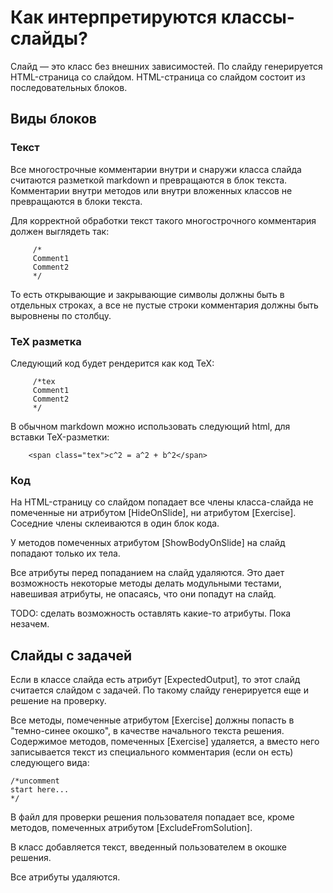 ﻿# Как интерпретируются классы-слайды?

Слайд — это класс без внешних зависимостей. По слайду генерируется HTML-страница со слайдом.
HTML-страница со слайдом состоит из последовательных блоков.

## Виды блоков

### Текст

Все многострочные комментарии внутри и снаружи класса слайда считаются разметкой markdown и превращаются в блок текста.
Комментарии внутри методов или внутри вложенных классов не превращаются в блоки текста.

Для корректной обработки текст такого многострочного комментария должен выглядеть так:

         /*
         Comment1
         Comment2
         */

То есть открывающие и закрывающие символы должны быть в отдельных строках, а все не пустые строки комментария должны быть выровнены по столбцу.

### TeX разметка
Следующий код будет рендерится как код TeX:

		 /*tex
         Comment1
         Comment2
         */

В обычном markdown можно использовать следующий html, для вставки TeX-разметки:

		<span class="tex">c^2 = a^2 + b^2</span>

### Код

На HTML-страницу со слайдом попадает все члены класса-слайда не помеченные ни атрибутом [HideOnSlide], ни атрибутом [Exercise].
Соседние члены склеиваются в один блок кода. 

У методов помеченных атрибутом [ShowBodyOnSlide] на слайд попадают только их тела.

Все атрибуты перед попаданием на слайд удаляются. Это дает возможность некоторые методы делать модульными тестами, навешивая атрибуты, не опасаясь, что они попадут на слайд.

TODO: сделать возможность оставлять какие-то атрибуты. Пока незачем.

## Слайды с задачей

Если в классе слайда есть атрибут [ExpectedOutput], то этот слайд считается слайдом с задачей. По такому слайду генерируется еще и решение на проверку.

Все методы, помеченные атрибутом [Exercise] должны попасть в "темно-синее окошко", в качестве начального текста решения.
Содержимое методов, помеченных [Exercise] удаляется, а вместо него записывается текст из специального комментария (если он есть) 
следующего вида:

    /*uncomment
    start here...
    */

В файл для проверки решения пользователя попадает все, кроме методов, помеченных атрибутом [ExcludeFromSolution]. 

В класс добавляется текст, введенный пользователем в окошке решения. 

Все атрибуты удаляются.